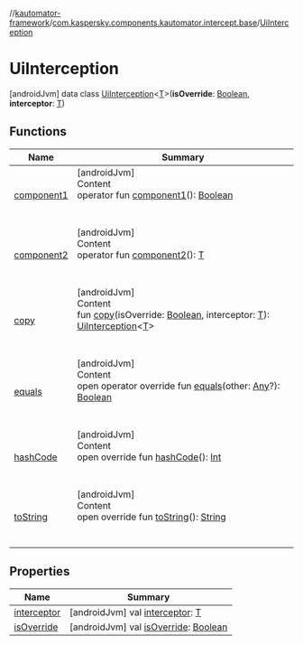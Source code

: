 //[kautomator-framework](../../index.md)/[com.kaspersky.components.kautomator.intercept.base](../index.md)/[UiInterception](index.md)



# UiInterception  
 [androidJvm] data class [UiInterception](index.md)<[T](index.md)>(**isOverride**: [Boolean](https://kotlinlang.org/api/latest/jvm/stdlib/kotlin/-boolean/index.html), **interceptor**: [T](index.md))   


## Functions  
  
|  Name|  Summary| 
|---|---|
| [component1](component1.md)| [androidJvm]  <br>Content  <br>operator fun [component1](component1.md)(): [Boolean](https://kotlinlang.org/api/latest/jvm/stdlib/kotlin/-boolean/index.html)  <br><br><br>
| [component2](component2.md)| [androidJvm]  <br>Content  <br>operator fun [component2](component2.md)(): [T](index.md)  <br><br><br>
| [copy](copy.md)| [androidJvm]  <br>Content  <br>fun [copy](copy.md)(isOverride: [Boolean](https://kotlinlang.org/api/latest/jvm/stdlib/kotlin/-boolean/index.html), interceptor: [T](index.md)): [UiInterception](index.md)<[T](index.md)>  <br><br><br>
| [equals](https://kotlinlang.org/api/latest/jvm/stdlib/kotlin/-any/equals.html)| [androidJvm]  <br>Content  <br>open operator override fun [equals](https://kotlinlang.org/api/latest/jvm/stdlib/kotlin/-any/equals.html)(other: [Any](https://kotlinlang.org/api/latest/jvm/stdlib/kotlin/-any/index.html)?): [Boolean](https://kotlinlang.org/api/latest/jvm/stdlib/kotlin/-boolean/index.html)  <br><br><br>
| [hashCode](https://kotlinlang.org/api/latest/jvm/stdlib/kotlin/-any/hash-code.html)| [androidJvm]  <br>Content  <br>open override fun [hashCode](https://kotlinlang.org/api/latest/jvm/stdlib/kotlin/-any/hash-code.html)(): [Int](https://kotlinlang.org/api/latest/jvm/stdlib/kotlin/-int/index.html)  <br><br><br>
| [toString](https://kotlinlang.org/api/latest/jvm/stdlib/kotlin/-any/to-string.html)| [androidJvm]  <br>Content  <br>open override fun [toString](https://kotlinlang.org/api/latest/jvm/stdlib/kotlin/-any/to-string.html)(): [String](https://kotlinlang.org/api/latest/jvm/stdlib/kotlin/-string/index.html)  <br><br><br>


## Properties  
  
|  Name|  Summary| 
|---|---|
| [interceptor](index.md#com.kaspersky.components.kautomator.intercept.base/UiInterception/interceptor/#/PointingToDeclaration/)|  [androidJvm] val [interceptor](index.md#com.kaspersky.components.kautomator.intercept.base/UiInterception/interceptor/#/PointingToDeclaration/): [T](index.md)   <br>
| [isOverride](index.md#com.kaspersky.components.kautomator.intercept.base/UiInterception/isOverride/#/PointingToDeclaration/)|  [androidJvm] val [isOverride](index.md#com.kaspersky.components.kautomator.intercept.base/UiInterception/isOverride/#/PointingToDeclaration/): [Boolean](https://kotlinlang.org/api/latest/jvm/stdlib/kotlin/-boolean/index.html)   <br>

